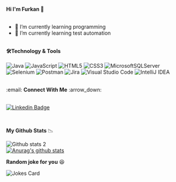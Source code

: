<b>Hi I'm Furkan :wave:</b><br><br>


- 🔭 I’m currently learning programming
- 🌱 I’m currently learning test automation<br><br>

<b>:hammer_and_wrench:Technology & Tools</b><br><br>
![Java](https://img.shields.io/badge/java-%23ED8B00.svg?style=for-the-badge&logo=java&logoColor=white) ![JavaScript](https://img.shields.io/badge/javascript-%23323330.svg?style=for-the-badge&logo=javascript&logoColor=%23F7DF1E) ![HTML5](https://img.shields.io/badge/html5-%23E34F26.svg?style=for-the-badge&logo=html5&logoColor=white) ![CSS3](https://img.shields.io/badge/css3-%231572B6.svg?style=for-the-badge&logo=css3&logoColor=white) ![MicrosoftSQLServer](https://img.shields.io/badge/Microsoft%20SQL%20Sever-CC2927?style=for-the-badge&logo=microsoft%20sql%20server&logoColor=white) 
<br>![Selenium](https://img.shields.io/badge/-selenium-%43B02A?style=for-the-badge&logo=selenium&logoColor=white) ![Postman](https://img.shields.io/badge/Postman-FF6C37?style=for-the-badge&logo=postman&logoColor=white) ![Jira](https://img.shields.io/badge/jira-%230A0FFF.svg?style=for-the-badge&logo=jira&logoColor=white) ![Visual Studio Code](https://img.shields.io/badge/Visual%20Studio%20Code-0078d7.svg?style=for-the-badge&logo=visual-studio-code&logoColor=white) ![IntelliJ IDEA](https://img.shields.io/badge/IntelliJIDEA-000000.svg?style=for-the-badge&logo=intellij-idea&logoColor=white)








<br>
:email: 
<b>Connect With Me</b>	:arrow_down:
<br><br>

[![Linkedin Badge](https://img.shields.io/badge/LinkedIn-0077B5?style=for-the-badge&logo=linkedin&logoColor=white)](https://www.linkedin.com/in/frkn-mrt-ztrk/)


<br>

<b>My Github Stats</b> :chart_with_downwards_trend: <br>
 
![Github stats 2](https://github-readme-stats.vercel.app/api?username=frknztrkk&show_icons=true&theme=blue-green)<br>
[![Anurag's github stats](https://github-readme-stats.vercel.app/api?username=frknztrkk&theme=blue-green)](https://github.com/anuraghazra/github-readme-stats)



<b>Random joke for you</b> :laughing:

![Jokes Card](https://readme-jokes.vercel.app/api)



